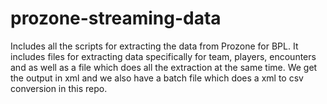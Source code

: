 # prozone-streaming-data
Includes all the scripts for extracting the data from Prozone for BPL. It includes files for extracting data specifically for team, players, encounters and as well as a file which does all the extraction at the same time. We get the output in xml and we also have a batch file which does a xml to csv conversion in this repo.

